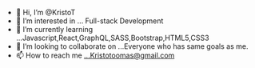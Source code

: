 - 👋 Hi, I’m @KristoT
- 👀 I’m interested in ... Full-stack Development
- 🌱 I’m currently learning ...Javascript,React,GraphQL,SASS,Bootstrap,HTML5,CSS3
- 💞️ I’m looking to collaborate on ...Everyone who has same goals as me.
- 📫 How to reach me ...Kristotoomas@gmail.com

<!---
KristoT/KristoT is a ✨ special ✨ repository because its `README.md` (this file) appears on your GitHub profile.
You can click the Preview link to take a look at your changes.
--->
